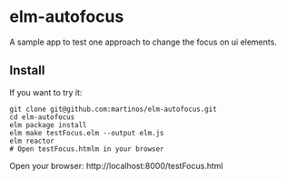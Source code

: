 # elm-autofocus

A sample app to test one approach to change the focus on ui elements.

## Install

If you want to try it:

    git clone git@github.com:martinos/elm-autofocus.git
    cd elm-autofocus
    elm package install
    elm make testFocus.elm --output elm.js
    elm reactor
    # Open testFocus.htmlm in your browser

Open your browser: http://localhost:8000/testFocus.html

